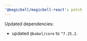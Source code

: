 ```yaml
---
'@magicbell/magicbell-react': patch
---
```


Updated dependencies:

- updated `@babel/core` to `^7.25.2`.
